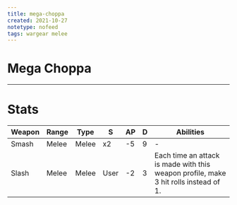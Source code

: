 ```yaml
---
title: mega-choppa
created: 2021-10-27
notetype: nofeed
tags: wargear melee
---
```


# Mega Choppa

---

# Stats

| Weapon | Range | Type  | S    | AP  | D   | Abilities                                                                            |
| ------ | ----- | ----- | ---- | --- | --- | ------------------------------------------------------------------------------------ |
| Smash  | Melee | Melee | x2   | -5  | 9   | -                                                                                    |
| Slash  | Melee | Melee | User | -2  | 3   | Each time an attack is made with this weapon profile, make 3 hit rolls instead of 1. | 